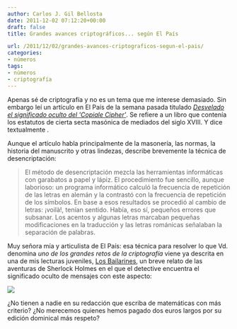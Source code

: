 ```yaml
---
author: Carlos J. Gil Bellosta
date: 2011-12-02 07:12:20+00:00
draft: false
title: Grandes avances criptográficos... según El País

url: /2011/12/02/grandes-avances-criptograficos-segun-el-pais/
categories:
- números
tags:
- números
- criptografía
---
```


Apenas sé de criptografía y no es un tema que me interese demasiado. Sin embargo leí un artículo en El País de la semana pasada titulado _[Desvelado el significado oculto del 'Copiale Cipher'](http://www.elpais.com/articulo/reportajes/Desvelado/significado/oculto/Copiale/Cipher/elpepusocdmg/20111113elpdmgrep_5/Tes)_. Se refiere a un libro que contenía los estatutos de cierta secta masónica de mediados del siglo XVIII. Y dice textualmente .

Aunque el artículo habla principalmente de la masonería, las normas, la historia del manuscrito y otras lindezas, describe brevemente la técnica de desencriptación:


>El método de desencriptación mezcla las herramientas informáticas con garabatos a papel y lápiz. El procedimiento fue sencillo, aunque laborioso: un programa informático calculó la frecuencia de repetición de las letras en alemán y la contrastó con la frecuencia de repetición de los símbolos. En base a esos resultados se procedió al cambio de letras: ¡voilà!, tenían sentido. Había, eso sí, pequeños errores que subsanar. Los acentos y algunas letras marcaban pequeñas modificaciones en la traducción y las letras románicas señalaban la separación de palabras.


Muy señora mía y articulista de El País: esa técnica para resolver lo que Vd. denomina _uno de los grandes retos de la criptografía_ viene ya descrita en una de mis lecturas juveniles, [Los Bailarines](http://es.wikipedia.org/wiki/Los_bailarines), un breve relato de las aventuras de Sherlock Holmes en el que el detective encuentra el significado oculto de mensajes con este aspecto:

[![](/wp-uploads/2011/11/Dancing_men.png)
](/wp-uploads/2011/11/Dancing_men.png)

¿No tienen a nadie en su redacción que escriba de matemáticas con más criterio? ¿No merecemos quienes hemos pagado dos euros largos por su edición dominical más respeto?
